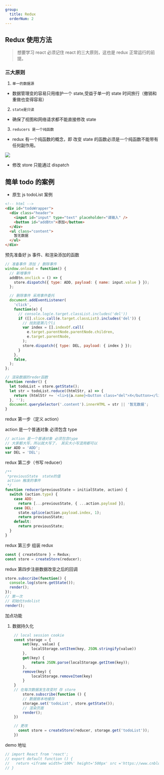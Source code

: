 ```yaml
---
group:
  title: Redux
  orderNum: 2
---
```


## Redux 使用方法

> 想要学习 react 必须记住 react 的三大原则，这也是 redux 正常运行的前提。

### 三大原则

1. `单一的数据源`

- 数据管理变的容易只用维护一个 state,受益于单一的 state 时间旅行（撤销和重做也变得容易）

2. `state是只读`

- 确保了视图和网络请求都不能直接修改 state

3. `reducers 是一个纯函数`

- redux 有一个纯函数的概念，即 改变 state 的函数必须是一个纯函数不能带有任何副作用。

![](https://timgsa.baidu.com/timg?image&quality=80&size=b9999_10000&sec=1595869942298&di=9874e3c62d4115777bd359c3fcdcbf71&imgtype=0&src=http%3A%2F%2Fstatic.bookstack.cn%2Fprojects%2Fdvajs%2Fd2d9a3512fd74e48ffdd1a1ead82ccac.png)

- 修改 store 只能通过 dispatch

## 简单 todo 的案例

- 原生 js todoList 案例

```html
<!-- html -->
<div id="todoWrapper">
  <div class="header">
    <input id="input" type="text" placeholder="请输入" />
    <button id="addBtn">添加</button>
  </div>
  <ul class="content">
    暂无数据
  </ul>
</div>
```

预先准备好 js 事件、和渲染添加的函数

```js
// 准备事件 添加 / 删除事件
window.onload = function() {
  // 新增事件
  addBtn.onclick = () => {
    store.dispatch({ type: ADD, payload: { name: input.value } });
  };

  // 删除事件 采用事件委托
  document.addEventListener(
    'click',
    function(e) {
      // console.log(e.target.classList.includes('del'))
      if ([].slice.call(e.target.classList).includes('del')) {
        // 找到是第几个li
        var index = [].indexOf.call(
          e.target.parentNode.parentNode.children,
          e.target.parentNode,
        );
        store.dispatch({ type: DEL, payload: { index } });
      }
    },
    false,
  );
};

// 渲染数据的reder函数
function render() {
  let todoList = store.getState();
  let str = todoList.reduce((htmlStr, a) => {
    return (htmlStr += `<li>${a.name}<button class="del">X</button></li>`);
  }, '');
  document.querySelector('.content').innerHTML = str || '暂无数据';
}
```

redux 第一步（定义 action）

action 是一个普通对象 必须包含 type

```js
// action 是一个普通对象 必须包含type
// 大家都大写，所以就大写了， 其实大小写混用都可以
var ADD = 'ADD';
var DEL = 'DEL';
```

redux 第二步（书写 reducer）

```js
/**
 *previousState  state的值
 action 触发的事件
 */
function reducer(previousState = initialState, action) {
  switch (action.type) {
    case ADD:
      return [...previousState, { ...action.payload }];
    case DEL:
      state.splice(action.payload.index, 1);
      return previousState;
    default:
      return previousState;
  }
}
```

redux 第三步 组装 redux

```js
const { createStore } = Redux;
const store = createStore(reducer);
```

redux 第四步注册数据改变之后的回调

```js
store.subscribe(function() {
  console.log(store.getState());
  render();
});
// 第一次
// 初始化todolist
render();
```

加点功能

1. 数据持久化

```js
    // local session cookie
    const storage = {
        set(key, value) {
            localStorage.setItem(key, JSON.stringify(value))
        },
        get(key) {
            return JSON.parse(localStorage.getItem(key));
        },
        remove(key) {
            localStorage.removeItem(key)
        }
    }
    // 在每次数据发生改变时 存 store
        store.subscribe(function () {
        // 数据做本地缓存
        storage.set('todoList', store.getState());
        // 渲染页面
        render();
    })

    // 更改
      const store = createStore(reducer, storage.get('todoList'));
    })
```

demo 地址

```jsx
// import React from 'react';
// export default function () {
//   return <iframe width='100%' height='500px' src ='https://www.cnblogs.com/sunery/p/10114695.html'/>
// }
```
